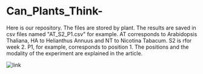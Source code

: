 
# Can_Plants_Think-

Here is our repository. The files are stored by plant. The results are saved in csv files named "AT_S2_P1.csv" for example. AT corresponds to Arabidopsis Thaliana, HA to Helianthus Annuus and NT to Nicotina Tabacum. S2 is rfor week 2. P1, for example, corresponds to position 1. The positions and the modality of the experiment are explained in the article.

![link](https://www.aquaportail.com/pictures1204/anemone-clown_1335711124-plante-annuelle.jpg)
